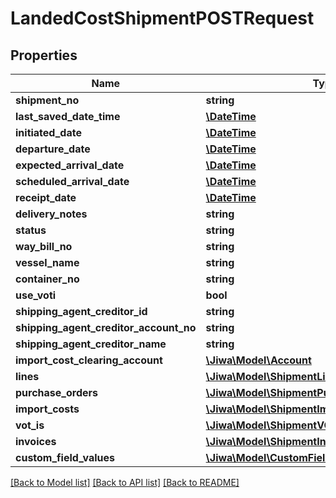 # LandedCostShipmentPOSTRequest

## Properties
Name | Type | Description | Notes
------------ | ------------- | ------------- | -------------
**shipment_no** | **string** |  | [optional] 
**last_saved_date_time** | [**\DateTime**](\DateTime.md) |  | [optional] 
**initiated_date** | [**\DateTime**](\DateTime.md) |  | [optional] 
**departure_date** | [**\DateTime**](\DateTime.md) |  | [optional] 
**expected_arrival_date** | [**\DateTime**](\DateTime.md) |  | [optional] 
**scheduled_arrival_date** | [**\DateTime**](\DateTime.md) |  | [optional] 
**receipt_date** | [**\DateTime**](\DateTime.md) |  | [optional] 
**delivery_notes** | **string** |  | [optional] 
**status** | **string** |  | [optional] 
**way_bill_no** | **string** |  | [optional] 
**vessel_name** | **string** |  | [optional] 
**container_no** | **string** |  | [optional] 
**use_voti** | **bool** |  | [optional] 
**shipping_agent_creditor_id** | **string** |  | [optional] 
**shipping_agent_creditor_account_no** | **string** |  | [optional] 
**shipping_agent_creditor_name** | **string** |  | [optional] 
**import_cost_clearing_account** | [**\Jiwa\Model\Account**](Account.md) |  | [optional] 
**lines** | [**\Jiwa\Model\ShipmentLine[]**](ShipmentLine.md) |  | [optional] 
**purchase_orders** | [**\Jiwa\Model\ShipmentPurchaseOrderReceived[]**](ShipmentPurchaseOrderReceived.md) |  | [optional] 
**import_costs** | [**\Jiwa\Model\ShipmentImportCost[]**](ShipmentImportCost.md) |  | [optional] 
**vot_is** | [**\Jiwa\Model\ShipmentVOTI[]**](ShipmentVOTI.md) |  | [optional] 
**invoices** | [**\Jiwa\Model\ShipmentInvoice[]**](ShipmentInvoice.md) |  | [optional] 
**custom_field_values** | [**\Jiwa\Model\CustomFieldValue[]**](CustomFieldValue.md) |  | [optional] 

[[Back to Model list]](../README.md#documentation-for-models) [[Back to API list]](../README.md#documentation-for-api-endpoints) [[Back to README]](../README.md)


